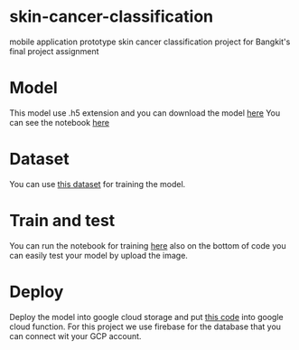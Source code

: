 # skin-cancer-classification
mobile application prototype skin cancer classification project for Bangkit's final project assignment

# Model
This model use .h5 extension and you can download the model [here](https://github.com/Cipaduduck/skin-cancer-classification/blob/main/backend/model.h5)
You can see the notebook [here](https://github.com/Cipaduduck/skin-cancer-classification/blob/main/main_notebook.ipynb)

# Dataset
You can use [this dataset](https://www.kaggle.com/artakusuma/basedir) for training the model. 

# Train and test
You can run the notebook for training [here](https://github.com/Cipaduduck/skin-cancer-classification/blob/main/main_notebook.ipynb) also on the bottom of code you can easily test your model by upload the image. 
# Deploy
Deploy the model into google cloud storage and put [this code](https://github.com/Cipaduduck/skin-cancer-classification/blob/main/backend/main.py) into google cloud function. For this project we use firebase for the database that you can connect wit your GCP account. 

